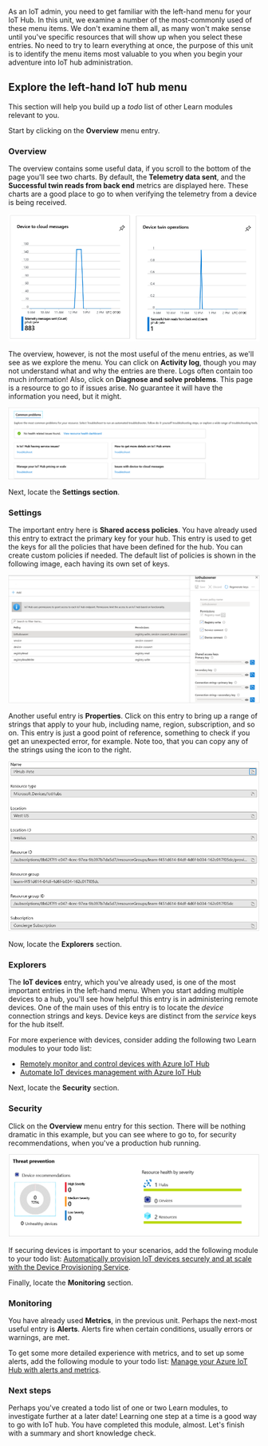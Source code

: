 As an IoT admin, you need to get familiar with the left-hand menu for your IoT Hub. In this unit, we examine a number of the most-commonly used of these menu items. We don't examine them all, as many won't make sense until you've specific resources that will show up when you select these entries. No need to try to learn everything at once, the purpose of this unit is to identify the menu items most valuable to you when you begin your adventure into IoT hub administration.

## Explore the left-hand IoT hub menu

This section will help you build up a _todo_ list of other Learn modules relevant to you.

Start by clicking on the **Overview** menu entry.

### Overview

The overview contains some useful data, if you scroll to the bottom of the page you'll see two charts. By default, the **Telemetry data sent**, and the **Successful twin reads from back end** metrics are displayed here. These charts are a good place to go to when verifying the telemetry from a device is being received.

[![Screenshot showing the default charts in the IoT hub overview](../media/iot-admin-overview.png)](../media/iot-admin-overview.png#lightbox)

The overview, however, is not the most useful of the menu entries, as we'll see as we explore the menu. You can click on **Activity log**, though you may not understand what and why the entries are there. Logs often contain too much information! Also, click on **Diagnose and solve problems**. This page is a resource to go to if issues arise. No guarantee it will have the information you need, but it might.

[![Screenshot showing the troubleshooting options for an IoT hub](../media/iot-admin-common-problems.png)](../media/iot-admin-common-problems.png#lightbox)

Next, locate the **Settings section**.

### Settings

The important entry here is **Shared access policies**. You have already used this entry to extract the primary key for your hub. This entry is used to get the keys for all the policies that have been defined for the hub. You can create custom policies if needed. The default list of policies is shown in the following image, each having its own set of keys.

[![Screenshot showing the default list of hub access policies](../media/iot-admin-policies.png)](../media/iot-admin-policies.png#lightbox)

Another useful entry is **Properties**. Click on this entry to bring up a range of strings that apply to your hub, including name, region, subscription, and so on. This entry is just a good point of reference, something to check if you get an unexpected error, for example. Note too, that you can copy any of the strings using the icon to the right.

[![Screenshot showing the hub properties page](../media/iot-admin-properties.png)](../media/iot-admin-properties.png#lightbox)

Now, locate the **Explorers** section.

### Explorers

The **IoT devices** entry, which you've already used, is one of the most important entries in the left-hand menu. When you start adding multiple devices to a hub, you'll see how helpful this entry is in administering remote devices. One of the main uses of this entry is to locate the _device_ connection strings and keys. Device keys are distinct from the _service_ keys for the hub itself.

For more experience with devices, consider adding the following two Learn modules to your todo list:
- [Remotely monitor and control devices with Azure IoT Hub](https://docs.microsoft.com/learn/modules/remotely-monitor-devices-with-azure-iot-hub/)
- [Automate IoT devices management with Azure IoT Hub](https://docs.microsoft.com/learn/modules/automate-iot-devices-management-with-azure-iot-hub/)

Next, locate the **Security** section.

### Security

Click on the **Overview** menu entry for this section. There will be nothing dramatic in this example, but you can see where to go to, for security recommendations, when you've a production hub running.

[![Screenshot showing the hub security overview](../media/iot-admin-security.png)](../media/iot-admin-security.png#lightbox)

If securing devices is important to your scenarios, add the following module to your todo list: 
[Automatically provision IoT devices securely and at scale with the Device Provisioning Service](https://docs.microsoft.com/learn/modules/securely-provision-iot-devices-at-scale-with-device-provisioning-service/).

Finally, locate the **Monitoring** section.

### Monitoring

You have already used **Metrics**, in the previous unit. Perhaps the next-most useful entry is **Alerts**. Alerts fire when certain conditions, usually errors or warnings, are met.

To get some more detailed experience with metrics, and to set up some alerts, add the following module to your todo list:
[Manage your Azure IoT Hub with alerts and metrics](https://docs.microsoft.com/learn/modules/manage-azure-iot-hub-with-metrics-alerts/).

### Next steps

Perhaps you've created a todo list of one or two Learn modules, to investigate further at a later date! Learning one step at a time is a good way to go with IoT hub. You have completed this module, almost. Let's finish with a summary and short knowledge check.
